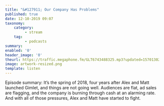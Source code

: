 ```yaml
---
title: "&#127911; Our Company Has Problems"
published: true
date: 12-10-2019 09:07
taxonomy:
    category:
         - stream
    tag:
         - podcasts
summary:
enabled: '0'
header_image: '0'
theurl: https://traffic.megaphone.fm/GLT6743488325.mp3?updated=1570130265
image: artwork-resized.png
template: listen
---
```

 
Episode summary: It’s the spring of 2018, four years after Alex and Matt launched Gimlet, and things are not going well. Audiences are flat, ad sales are flagging, and the company is burning through cash at an alarming rate. And with all of those pressures, Alex and Matt have started to fight.
